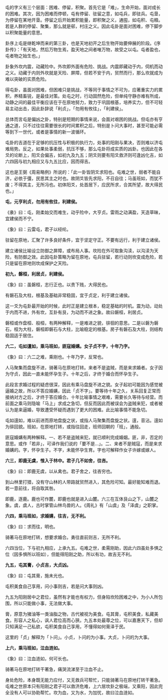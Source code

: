 
屯的字义有三个层面：困难、停留，积聚。首先它是「难」，生命开始，面对成长的困难。其次，因为困难而停顿，屯有停留、驻留之意，如屯兵，即驻兵。屯垦，为停留在某地开垦。停留之后开始累积能量，即积聚之义，通囤，如屯积、屯粮。若是人群的停留、聚集，那么就是邨，村庄之义。因此屯卦是面对困难，停下脚步以积聚能量的意思。

卦序上屯是继乾坤而来的第三卦，也是天地初开之后生物开始要伸展的阶段。《序卦传》：「有天地，然后万物生焉，盈天地之间者唯万物，故受之以屯。屯者盈也，屯者物之始生也。」

卦象外坎内震，动藏险中。外坎即外面有危险、挑战。内震即藏动于内，伺机而动之义。动藏于内则外坎就是天险、屏障，但若不安于内，贸然而行，那么坎就成为难以突破的实质危险。

得屯卦，虽面对困难，但困难只是挑战，不等同于事情之不可为，应著重实力的累积，养精畜锐，是最佳对策。处屯之时，行动固然危险，但单纯守静亦难有所成，动静之间的最佳平衡应该在于在原地努力，致力于巩固根基，培养实力，但不可轻易主动出击，因此卦辞说「利贞」，「勿用有攸往」，「利建侯」。

总体而言屯是偏凶之卦，特别是短期的事情来说，会面对艰困的挑战。但屯亦有亨通之道，只不过往往需要很长的时间累积之后，特别是卜问大事时，甚至可能必需等到下一世代，或者是事情的新一波循环。

屯卦的吉道在于足够的抗压性与积极的执行力，处事的阳刚与果决，否则难以济屯难局势。反之，如果处事柔弱，抗压不够，那么屯卦将成实质的凶卦。也因此在各爻的论断上，阳爻会偏吉，如初九及九五；阴爻则要有阳爻救济则可逢凶化吉，如六四因与初九相应又与九五比应，因而得吉。

这也是王弼《周易略例》所说的：「此一卦皆阴爻求阳也。屯难之世，弱者不能自济，必依于彊，民思其主之时也。故阴爻皆先求阳，不召自往；马虽班如，而犹不废；不得其主，无所冯也。初体阳爻，处首居下，应民所求，合其所望，故大得民也。」



**屯，元亨利贞，勿用有攸往，利建侯。**

《彖》曰：屯，刚柔始交而难生，动乎险中，大亨贞。雷雨之动满盈，天造草昧，宜建侯而不宁。

《象》曰：云雷屯，君子以经纶。

驻留在原地，汇聚了许多良好条件，宜于坚定守正。不要有远行，利于建立诸侯。

建立诸侯比喻设立防御之屏障，或布局人事。坎险在外可取象沟渎，以沟渎为天险，有防御之效。此因屯卦策略为留在原地，屯兵驻留，若行动则坎变成危险，若只是留在原地则坎成保护之天险。



**初九，磐桓，利居贞，利建侯。**

《象》曰：虽磐桓，志行正也。以贵下贱，大得民也。

有磐石及大柱，根基及基础非常稳固，宜于贞定，利于建立诸侯。

这一爻为屯卦最开始的时候，此时正是建立根本，稳定基础的时机。震为动，动处于内而不进，外有坎，互卦有艮，为动而不进之象。故曰磐桓，利居贞。

磐桓或作盘桓、般桓，有两种解释，一是难进之貌，徘徊的意思。二是以磐为磐石，桓为大柱，磐桓即磐石与大柱，比喻稳定的根基。房子有磐石及大柱，则结构稳固适于居住。



**六二，屯如邅如，乘马班如，匪寇婚媾。女子贞不字，十年乃字。**

《象》曰：六二之难，乘刚也。十年乃字，反常也。

人马聚集而盘旋不进，骑著马在原地打转。来者不是盗贼，而是来求婚者。女子因为守贞，因此一直未能怀孕生子。十年之后，才终于婚合而怀孕生子。

此段言求婚过程的疑虑很深，因此有乘马盘旋不进之貌。女子起初可能因为感觉被逼婚之故，所以不答应婚媾，因此「贞不字」。要等待十年之久，关系回复正常而接纳对方之后，才终于答应婚合。十年比喻事情之艰难，需要长久等待与经营。而前面之乘马则隐喻「马上」求成之急切，但反而因此而被误会为盗贼来犯，或者被认为是来逼婚，导致遭受怀疑而遇到了更大的困难。此比喻事情不能急切。

屯如邅如，难以前进而原地盘旋之状，或指人马聚集而盘旋之状。邅，音沾。邅如为徘回貌。班如，在原地打转，或指往回走，班师回朝的「班」，通般。

匪寇婚媾有两种解释。一、若不是盗贼来犯，就已顺利完成婚姻。匪，非，否定的意思。或作「若非」，可译作我们说的「要不是…」。二、来者不是贼寇，而是来求婚媾的。字，怀孕生子。不字，未能怀孕生育。字也可解释作女子许嫁或嫁人。



**六三，即鹿无虞，惟入于林中。君子几不如舍，往吝。**

《象》曰：即鹿无虞，以从禽也。君子舍之，往吝穷也。

到山林里打猎，没有守山林的人带路就贸然进入，其危险可知。最好能知难而退。若一意前往，将自取其咎。

即鹿，逐鹿。鹿也可作麓，即鹿也就是进入山麓。六三在互体艮山之下，山麓之象。虞，虞人，古时掌管山林鸟兽的人。《周礼》有「山虞」及「泽虞」之职掌。



**六四，乘马班如，求婚媾，往吉，无不利。**

《象》曰：求而往，明也。

骑著马在原地打转，想要求婚合。勇往直前则吉，无所不利。

六四当位，下与初九相应，上承九五。屯难之世，柔需刚助，因此六四虽处多惧之位（因多惧所以班如），但能得阳刚之助，所以有功，故吉无不利。



**九五，屯其膏，小贞吉，大贞凶。**

《象》曰：屯其膏，施未光也。

屯积美食自己享用，问小事则吉，若是问大事则凶。

九五为阳刚居中之君位，虽然有才能也有权力，但身陷坎险困难之中，为小人所包围，所以只能做小事，无法做大事。

膏，原意为猪油等一类油脂之物，古代被视为美食。屯其膏，屯积美食，私藏美食。形容人之私心，讽人君位高而心狭。九五本处最尊之位，可以嘉惠天下，但却只知满足一己私欲，屯积美食自己享用，不懂得如何膏泽于民。

这里的「贞」解释为「卜问」。小贞，卜问的为小事。大贞，卜问的为大事。



**上六，乘马班如，泣血涟如。**

《象》曰：泣血涟如，何可长也。

骑著马在原地打转干著急，痛哭流涕至于泣血不止。

身处危险，本身既无能力应付，又无救兵可帮忙，只能骑著马在原地打转干著急。屯难之世原本只有阳刚之君子可以救济危难，上六居坎卦之极端，又乘阳，因此完全没有人可以协助帮忙。坎为血，又为水，为加忧，故曰泣血涟如。